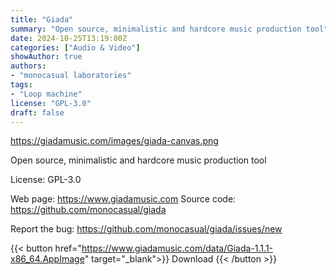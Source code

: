 ```yaml
---
title: "Giada"
summary: "Open source, minimalistic and hardcore music production tool"
date: 2024-10-25T13:19:00Z
categories: ["Audio & Video"]
showAuthor: true
authors:
- "monocasual laboratories"
tags: 
- "Loop machine"
license: "GPL-3.0"
draft: false
---
```


https://giadamusic.com/images/giada-canvas.png

Open source, minimalistic and hardcore music production tool

License: GPL-3.0

Web page: <https://www.giadamusic.com>
Source code: <https://github.com/monocasual/giada>

Report the bug: <https://github.com/monocasual/giada/issues/new>

{{< button href="https://www.giadamusic.com/data/Giada-1.1.1-x86_64.AppImage" target="_blank">}}
Download
{{< /button >}}